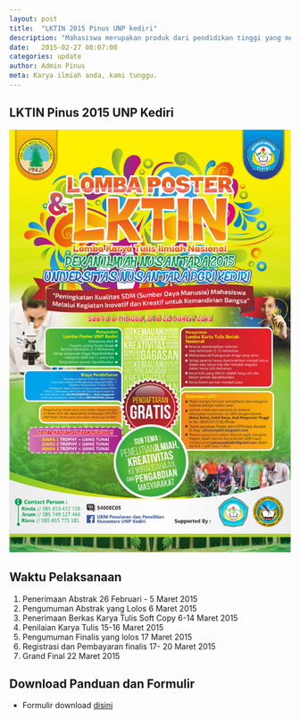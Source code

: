 ```yaml
---
layout: post
title:  "LKTIN 2015 Pinus UNP kediri"
description: "Mahasiswa merupakan produk dari pendidikan tinggi yang menghasilkan lulusan yang mempunyai sikap kecendekiawanan. Sikap tersebut meliputi sikap sebagai penemu, pemadu, penerap, serta sebagai pengembang IPTEKS. Untuk itu, mahasiswa yang merupakan salah satu kelompok masyarakat ilmiah harus mempunyai ciri kehidupan akademis yang dinamis."
date:   2015-02-27 08:07:00
categories: update
author: Admin Pinus
meta: Karya ilmiah anda, kami tunggu.
---
```

## LKTIN Pinus 2015 UNP Kediri

![Poster](../images/2015/02/lktin-pinus.jpg)

## Waktu Pelaksanaan

1. Penerimaan Abstrak 26 Februari - 5 Maret 2015
1. Pengumuman Abstrak yang Lolos  6 Maret 2015
1. Penerimaan Berkas Karya Tulis Soft Copy 6-14 Maret 2015
1. Penilaian Karya Tulis 15-16 Maret 2015
1. Pengumuman Finalis yang lolos 17 Maret 2015
1. Registrasi dan Pembayaran finalis 17- 20 Maret 2015
1. Grand Final 22 Maret 2015

## Download Panduan dan Formulir

* Formulir download [disini](../files/formulir-lktin-pinus.docx)
